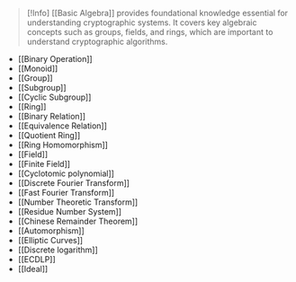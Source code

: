 > [!Info] 
>  [[Basic Algebra]] provides foundational knowledge essential for understanding cryptographic systems. It covers key algebraic concepts such as groups, fields, and rings, which are important to understand cryptographic algorithms.

- [[Binary Operation]]
- [[Monoid]]
- [[Group]]
- [[Subgroup]]
- [[Cyclic Subgroup]]
- [[Ring]]
- [[Binary Relation]]
- [[Equivalence Relation]]
- [[Quotient Ring]]
- [[Ring Homomorphism]]
- [[Field]]
- [[Finite Field]]
- [[Cyclotomic polynomial]]
- [[Discrete Fourier Transform]]
- [[Fast Fourier Transform]]
- [[Number Theoretic Transform]]
- [[Residue Number System]]
- [[Chinese Remainder Theorem]]
- [[Automorphism]]
- [[Elliptic Curves]]
- [[Discrete logarithm]]
- [[ECDLP]]
- [[Ideal]]

